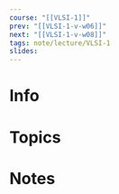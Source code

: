 ```yaml
---
course: "[[VLSI-1]]"
prev: "[[VLSI-1-v-w06]]"
next: "[[VLSI-1-v-w08]]"
tags: note/lecture/VLSI-1
slides:
---
```



# Info


# Topics


# Notes